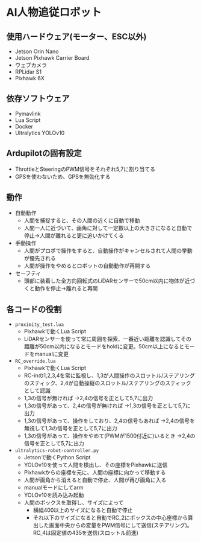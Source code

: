 # AI人物追従ロボット
## 使用ハードウェア(モーター、ESC以外)
- Jetson Orin Nano
- Jetson Pixhawk Carrier Board
- ウェブカメラ
- RPLidar S1
- Pixhawk 6X

## 依存ソフトウェア
- Pymavlink
- Lua Script
- Docker
- Ultralytics YOLOv10

## Ardupilotの固有設定
- ThrottleとSteeringのPWM信号をそれぞれ5,7に割り当てる
- GPSを使わないため、GPSを無効化する

## 動作
- 自動動作
    - 人間を捕捉すると、その人間の近くに自動で移動
    - 人間一人に近づいて、画角に対して一定数以上の大きさになると自動で停止→人間が離れると更に追いかけてくる
- 手動操作
    - 人間がプロポで操作をすると、自動操作がキャンセルされて人間の挙動が優先される
    - 人間が操作をやめるとロボットの自動動作が再開する
- セーフティ
    - 頭部に装着した全方向回転式のLiDARセンサーで50cm以内に物体が近づくと動作を停止→離れると再開

## 各コードの役割
- `proximity_test.lua`
    - Pixhawkで動くLua Script
    - LiDARセンサーを使って常に周囲を探索、一番近い距離を認識してその距離が50cm以内になるとモードをholdに変更。50cm以上になるとモードをmanualに変更
- `RC_override.lua`
    - Pixhawkで動くLua Script
    - RC-inの1,2,3,4を常に監視し、1,3が人間操作のスロットル/ステアリングのスティック、2,4が自動操縦のスロットル/ステアリングのスティックとして認識
    - 1,3の信号が無ければ
        →2,4の信号を正として5,7に出力
    - 1,3の信号があって、2,4の信号が無ければ
        →1,3の信号を正として5,7に出力
    - 1,3の信号があって、操作をしており、2,4の信号もあれば
        →2,4の信号を無視して1,3の信号を正として5,7に出力
    - 1,3の信号があって、操作をやめて(PWMが1500付近に)いるとき
        →2,4の信号を正として5,7に出力
- `ultralytics-robot-controller.py`
    - Jetsonで動くPython Script
    - YOLOv10を使って人間を検出し、その座標をPixhawkに送信
    - Pixhawkからの座標を元に、人間の座標に向かって移動する
    - 人間が画角から消えると自動で停止、人間が再び画角に入る
    - manualモードにしてarm
    - YOLOv10を読み込み起動
    - 人間のボックスを取得し、サイズによって
        - 横幅400以上のサイズになると自動で停止
        - それ以下のサイズになると自動でRC_2にボックスの中心座標から算出した画面中央からの変量をPWM信号にして送信(ステアリング)。RC_4は固定値の435を送信(スロットル前進)
